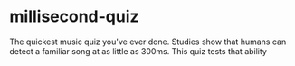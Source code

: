 # millisecond-quiz
The quickest music quiz you've ever done. Studies show that humans can detect a familiar song at as little as 300ms. This quiz tests that ability
